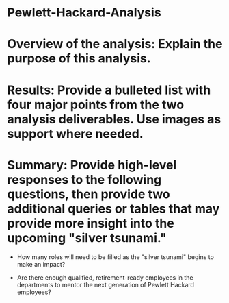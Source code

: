 # Pewlett-Hackard-Analysis
# Overview of the analysis: Explain the purpose of this analysis.

# Results: Provide a bulleted list with four major points from the two analysis deliverables. Use images as support where needed.

# Summary: Provide high-level responses to the following questions, then provide two additional queries or tables that may provide more insight into the upcoming "silver tsunami."
- How many roles will need to be filled as the "silver tsunami" begins to make an impact?

- Are there enough qualified, retirement-ready employees in the departments to mentor the next generation of Pewlett Hackard employees?
